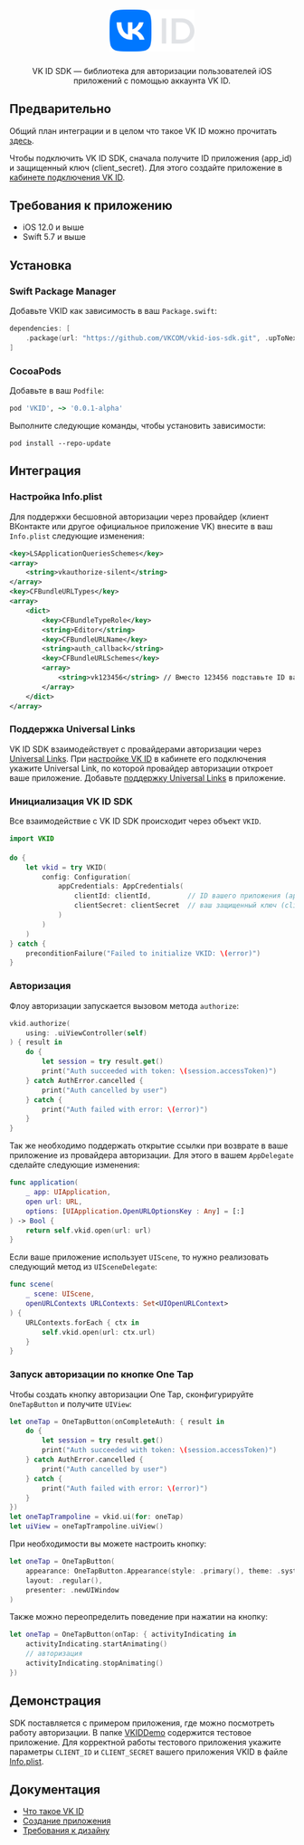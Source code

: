 <div align="center">
  <h1 align="center">
    <img src="logo.svg" width="150" alt="VK ID SDK Logo">
  </h1>
  <p align="center">
    VK ID SDK — библиотека для авторизации пользователей iOS приложений с помощью аккаунта VK ID.
  </p>
</div>

## Предварительно

Общий план интеграции и в целом что такое VK ID можно прочитать [здесь](https://id.vk.com/business/go/docs/vkid/latest/start-page).

Чтобы подключить VK ID SDK, сначала получите ID приложения (app_id) и защищенный ключ (client_secret). Для этого создайте приложение в [кабинете подключения VK ID](https://platform.vk.com/docs/vkid/latest/create-application).

## Требования к приложению
* iOS 12.0 и выше
* Swift 5.7 и выше

## Установка

### Swift Package Manager
Добавьте VKID как зависимость в ваш `Package.swift`:
```swift
dependencies: [
    .package(url: "https://github.com/VKCOM/vkid-ios-sdk.git", .upToNextMajor(from: "0.0.1-alpha"))
]
```

### CocoaPods
Добавьте в ваш `Podfile`:
```ruby
pod 'VKID', ~> '0.0.1-alpha'
```
Выполните следующие команды, чтобы установить зависимости:
```shell
pod install --repo-update
```

## Интеграция

### Настройка Info.plist
Для поддержки бесшовной авторизации через провайдер (клиент ВКонтакте или другое официальное приложение VK) внесите в ваш `Info.plist` следующие изменения:
```xml
<key>LSApplicationQueriesSchemes</key>
<array>
    <string>vkauthorize-silent</string>
</array>
<key>CFBundleURLTypes</key>
<array>
    <dict>
        <key>CFBundleTypeRole</key>
        <string>Editor</string>
        <key>CFBundleURLName</key>
        <string>auth_callback</string>
        <key>CFBundleURLSchemes</key>
        <array>
            <string>vk123456</string> // Вместо 123456 подставьте ID вашего приложения.
        </array>
    </dict>
</array>
```

### Поддержка Universal Links
VK ID SDK взаимодействует с провайдерами авторизации через [Universal Links](https://developer.apple.com/ios/universal-links/).
При [настройке VK ID](https://id.vk.com/business/go/docs/vkid/latest/plan#Podgotovka-k-integracii) в кабинете его подключения укажите Universal Link, по которой провайдер авторизации откроет ваше приложение. Добавьте [поддержку Universal Links](https://developer.apple.com/documentation/xcode/supporting-associated-domains?language=objc) в приложение.

### Инициализация VK ID SDK
Все взаимодействие с VK ID SDK происходит через объект `VKID`.
```swift
import VKID

do {
    let vkid = try VKID(
        config: Configuration(
            appCredentials: AppCredentials(
                clientId: clientId,         // ID вашего приложения (app_id)
                clientSecret: clientSecret  // ваш защищенный ключ (client_secret)
            )
        )
    )
} catch {
    preconditionFailure("Failed to initialize VKID: \(error)")
}
```

### Авторизация
Флоу авторизации запускается вызовом метода `authorize`:
```swift
vkid.authorize(
    using: .uiViewController(self)
) { result in
    do {
        let session = try result.get()
        print("Auth succeeded with token: \(session.accessToken)")
    } catch AuthError.cancelled {
        print("Auth cancelled by user")
    } catch {
        print("Auth failed with error: \(error)")
    }
}
```

Так же необходимо поддержать открытие ссылки при возврате в ваше приложение из провайдера авторизации. Для этого в вашем `AppDelegate` сделайте следующие изменения:
```swift
func application(
    _ app: UIApplication,
    open url: URL,
    options: [UIApplication.OpenURLOptionsKey : Any] = [:]
) -> Bool {
    return self.vkid.open(url: url)
}
```

Если ваше приложение использует `UIScene`, то нужно реализовать следующий метод из `UISceneDelegate`:
```swift
func scene(
    _ scene: UIScene,
    openURLContexts URLContexts: Set<UIOpenURLContext>
) {
    URLContexts.forEach { ctx in
        self.vkid.open(url: ctx.url)
    }
}
```

### Запуск авторизации по кнопке One Tap
Чтобы создать кнопку авторизации One Tap, сконфигурируйте `OneTapButton` и получите `UIView`:
```swift
let oneTap = OneTapButton(onCompleteAuth: { result in
    do {
        let session = try result.get()
        print("Auth succeeded with token: \(session.accessToken)")
    } catch AuthError.cancelled {
        print("Auth cancelled by user")
    } catch {
        print("Auth failed with error: \(error)")
    }
})
let oneTapTrampoline = vkid.ui(for: oneTap)
let uiView = oneTapTrampoline.uiView()
```

При необходимости вы можете настроить кнопку:
```swift
let oneTap = OneTapButton(
    appearance: OneTapButton.Appearance(style: .primary(), theme: .system),
    layout: .regular(),
    presenter: .newUIWindow
)
```

Также можно переопределить поведение при нажатии на кнопку:
```swift
let oneTap = OneTapButton(onTap: { activityIndicating in
    activityIndicating.startAnimating()
    // aвторизация
    activityIndicating.stopAnimating()
})
```

## Демонстрация

SDK поставляется с примером приложения, где можно посмотреть работу авторизации.
В папке [VKIDDemo](VKIDDemo) содержится тестовое приложение. Для корректной работы тестового приложения укажите параметры `CLIENT_ID` и `CLIENT_SECRET` вашего приложения VKID в файле [Info.plist](VKIDDemo/VKIDDemo/Resources/Info.plist).

## Документация

- [Что такое VK ID](https://id.vk.com/business/go/docs/vkid/latest/start-page)
- [Создание приложения](https://platform.vk.com/docs/vkid/latest/create-application)
- [Требования к дизайну](https://platform.vk.com/docs/vkid/latest/guidelines/design-rules)

